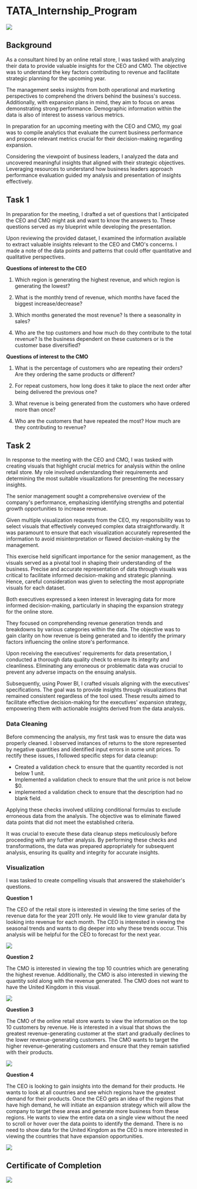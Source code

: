# TATA_Internship_Program

![](cover.jpg)

## Background

As a consultant hired by an online retail store, I was tasked with analyzing their data to provide valuable insights for the CEO and CMO. The objective was to understand the key factors contributing to revenue and facilitate strategic planning for the upcoming year.

The management seeks insights from both operational and marketing perspectives to comprehend the drivers behind the business's success. Additionally, with expansion plans in mind, they aim to focus on areas demonstrating strong performance. Demographic information within the data is also of interest to assess various metrics.

In preparation for an upcoming meeting with the CEO and CMO, my goal was to compile analytics that evaluate the current business performance and propose relevant metrics crucial for their decision-making regarding expansion.

Considering the viewpoint of business leaders, I analyzed the data and uncovered meaningful insights that aligned with their strategic objectives. Leveraging resources to understand how business leaders approach performance evaluation guided my analysis and presentation of insights effectively.

## Task 1

In preparation for the meeting, I drafted a set of questions that I anticipated the CEO and CMO might ask and want to know the answers to. These questions served as my blueprint while developing the presentation.

Upon reviewing the provided dataset, I examined the information available to extract valuable insights relevant to the CEO and CMO's concerns. I made a note of the data points and patterns that could offer quantitative and qualitative perspectives.

**Questions of interest to the CEO**

1. Which region is generating the highest revenue, and which region is generating the lowest?

2. What is the monthly trend of revenue, which months have faced the biggest increase/decrease?

3. Which months generated the most revenue? Is there a seasonality in sales?

4. Who are the top customers and how much do they contribute to the total revenue? Is the business dependent on these customers or is the customer base diversified?

**Questions of interest to the CMO**

1. What is the percentage of customers who are repeating their orders? Are they ordering the same products or different?

2. For repeat customers, how long does it take to place the next order after being delivered the previous one?

3. What revenue is being generated from the customers who have ordered more than once?

4. Who are the customers that have repeated the most? How much are they contributing to revenue?

## Task 2

In response to the meeting with the CEO and CMO, I was tasked with creating visuals that highlight crucial metrics for analysis within the online retail store. My role involved understanding their requirements and determining the most suitable visualizations for presenting the necessary insights.

The senior management sought a comprehensive overview of the company's performance, emphasizing identifying strengths and potential growth opportunities to increase revenue.

Given multiple visualization requests from the CEO, my responsibility was to select visuals that effectively conveyed complex data straightforwardly. It was paramount to ensure that each visualization accurately represented the information to avoid misinterpretation or flawed decision-making by the management.

This exercise held significant importance for the senior management, as the visuals served as a pivotal tool in shaping their understanding of the business. Precise and accurate representation of data through visuals was critical to facilitate informed decision-making and strategic planning. Hence, careful consideration was given to selecting the most appropriate visuals for each dataset.

Both executives expressed a keen interest in leveraging data for more informed decision-making, particularly in shaping the expansion strategy for the online store.

They focused on comprehending revenue generation trends and breakdowns by various categories within the data. The objective was to gain clarity on how revenue is being generated and to identify the primary factors influencing the online store's performance.

Upon receiving the executives' requirements for data presentation, I conducted a thorough data quality check to ensure its integrity and cleanliness. Eliminating any erroneous or problematic data was crucial to prevent any adverse impacts on the ensuing analysis.

Subsequently, using Power BI, I crafted visuals aligning with the executives' specifications. The goal was to provide insights through visualizations that remained consistent regardless of the tool used. These results aimed to facilitate effective decision-making for the executives' expansion strategy, empowering them with actionable insights derived from the data analysis.

### Data Cleaning

Before commencing the analysis, my first task was to ensure the data was properly cleaned. I observed instances of returns to the store represented by negative quantities and identified input errors in some unit prices. To rectify these issues, I followed specific steps for data cleanup:

- Created a validation check to ensure that the quantity recorded is not below 1 unit.
- Implemented a validation check to ensure that the unit price is not below $0.
- implemented a validation check to ensure that the description had no blank field.

Applying these checks involved utilizing conditional formulas to exclude erroneous data from the analysis. The objective was to eliminate flawed data points that did not meet the established criteria.

It was crucial to execute these data cleanup steps meticulously before proceeding with any further analysis. By performing these checks and transformations, the data was prepared appropriately for subsequent analysis, ensuring its quality and integrity for accurate insights.

### Visualization

I was tasked to create compelling visuals that answered the stakeholder's questions.

**Question 1**

The CEO of the retail store is interested in viewing the time series of the revenue data for the year 2011 only. He would like to view granular data by looking into revenue for each month. The CEO is interested in viewing the seasonal trends and wants to dig deeper into why these trends occur. This analysis will be helpful for the CEO to forecast for the next year.

![](Capture1.JPG)

**Question 2**

The CMO is interested in viewing the top 10 countries which are generating the highest revenue. Additionally, the CMO is also interested in viewing the quantity sold along with the revenue generated. The CMO does not want to have the United Kingdom in this visual.

![](Capture2.JPG)

**Question 3**

The CMO of the online retail store wants to view the information on the top 10 customers by revenue. He is interested in a visual that shows the greatest revenue-generating customer at the start and gradually declines to the lower revenue-generating customers. The CMO wants to target the higher revenue-generating customers and ensure that they remain satisfied with their products.

![](Capture3.JPG)

**Question 4**

The CEO is looking to gain insights into the demand for their products. He wants to look at all countries and see which regions have the greatest demand for their products. Once the CEO gets an idea of the regions that have high demand, he will initiate an expansion strategy which will allow the company to target these areas and generate more business from these regions. He wants to view the entire data on a single view without the need to scroll or hover over the data points to identify the demand. There is no need to show data for the United Kingdom as the CEO is more interested in viewing the countries that have expansion opportunities.

![](Capture5.JPG)

## Certificate of Completion

![](Tata_completion_certificate.jpg)


